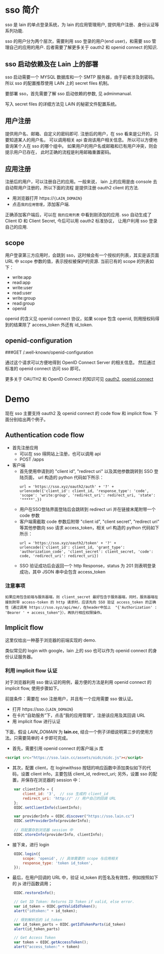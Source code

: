 # sso 简介

sso 是 lain 的单点登录系统，为 lain 的应用管理用户, 提供用户注册、身份认证等系列功能.

sso 的用户分为两个层次，需要利用 sso 登录的用户(end user)，和需要 sso 管理自己的应用的用户.
后者需要了解更多关于 oauth2 和 openid connect 的知识.

## sso 启动依赖及在 Lain 上的部署
sso 启动需要一个 MYSQL 数据库和一个 SMTP 服务器，由于前者涉及到密码。所以 sso 的配置推荐使用 LAIN 上的 secret files 机制。

要部署 sso，首先需要了解 sso 启动依赖的参数, 见 adminmanual.

写入 secret files 的详细方法见 LAIN 的秘密文件配置系统。

## 用户注册
提供用户名、邮箱、自定义的密码即可.
注册后的用户，在 sso 看来是公开的，只要知道某人的用户名，
可以调用相关 api 查询该用户相关信息。
所以可以方便地查询某个人在 sso 的哪个组中。
如果用户的用户名或邮箱和已有用户冲突，则会提示用户已存在，
此时正确的流程是利用邮箱重置密码。

## 应用注册
注册后的用户，可以注册自己的应用。一般来说，
lain 上的应用是由 console 去自动帮用户注册的，所以下面的流程
是提供注册 oauth2 client 的方法.

- 用浏览器打开 https://`{LAIN_DOMAIN}`
- 点击`我的应用管理`，添加客户端.

正确添加客户端后，可以在 `我的应用列表` 中看到刚添加的应用.
sso 自动生成了 Client ID 和 Client Secret, 今后可以用 oauth2 标准协议，
让用户利用 sso 登录自己的应用.

## scope 
用户登录第三方应用时，会跳到 sso，这时候会有一个授权的列表，其实是该页面 URL 
中 scope 参数的值，表示授权被保护的资源. 当前已有的 scope 的列表如下：

- write:app
- read:app
- write:user
- read:user
- write:group
- read:group
- openid

openid 的含义见 openid connect 协议，如果 scope 包含 openid, 则用授权码得到的结果除了 access_token 外还有 id_token.

##  openid-configuration

###GET /.well-known/openid-configuration

通过这个请求可以方便地得到 OpenID Connect Server 的相关信息。
然后通过标准的 openid connect 访问 sso 即可。


更多关于 OAUTH2 和 OpenID Connect 的知识可见 [oauth2](https://tools.ietf.org/html/rfc6749), [openid connect](http://openid.net/connect/)

# Demo
现在 sso 主要支持 oauth2 及 openid connect 的 code flow 和 implicit flow.
下面分别给出两个例子。

## Authentication code flow

- 首先注册应用
	- 可以在 sso 得网站上注册，也可以调用 api
	- POST /apps
- 客户端
	- 首先使用申请到的 "client id", "redirect uri" 以及其他参数跳转到 SSO 登陆页面， url 构造的 python 代码如下所示：
        ```
        url = 'https://sso.xyz/oauth2/auth' + '?' + urlencode({'client_id': client_id, 'response_type': 'code', 'scope': 'write:group', 'redirect_uri': redirect_uri, 'state': '*****',})
        ```
    - 用户在SSO登陆界面登陆后会跳转到 redirect uri 并在链接末尾附带一个 code 参数
    - 客户端需截取 code 参数后附带 "client id", "client secret", "redirect uri" 等其他参数向 sso 请求 access_token，相关 url 构造的 python 代码如下所示：
        ```
        url = 'https://sso.xyz/oauth2/token' + '?' + urlencode({'client_id': client_id, 'grant_type': 'authorization_code', 'client_secret': client_secret, 'code': code, 'redirect_uri': redirect_uri})
        ```
    - SSO 验证成功后会返回一个 http Response，status 为 201 则表明登录成功，其中 JSON 串中会包含 access_token


### 注意事项

```
如果应用包含前端与服务器端，则 client_secret 最好包含于服务器端，同时，服务器端在接到附带 access-token 的 http 请求时，应该先向 SSO 验证 access_token 的正确性（通过调用 https://sso.syz/api/me/，在header中加上  "{'Authorization' : 'Bearer ' + access_token"}），再执行相应权限操作。
```

## Implicit flow
这里仅给出一种基于浏览器的前端实现的 demo.

类似常见的 login with google，lain 上的 sso 也可以作为 openid
connect 的身份认证服务器。

### 利用 implicit flow 认证

对于浏览器利用 sso 做认证的用例，最方便的方法是利用 openid connect 的 implicit flow, 使用步骤如下。

前提条件：需要在 sso 注册用户，并且有一个应用需要 sso 做认证。

* 打开 https://sso.`{LAIN_DOMAIN`}
* 在卡片“自助服务”下，点击“我的应用管理”，注册该应用及其回调 URL
* 用 implicit flow 进行认证

下面，假设 *LAIN_DOMAIN* 为 **lain.cc**, 结合一个例子详细说明第三步的使用方法。只需要简单的 4 步即可完成。

* 首先，需要引用 openid connect 的客户端 js 库
 
```html
<script src="https://sso.lain.cc/assets/oidc/oidc.js"></script>
```  

* 其次，配置 client，在 loginwithsso 按钮的响应函数中添加类似如下的代码，设置 client info，主要包括 client\_id, redirect\_uri; 另外，设置 sso 的配置，并保存在浏览器的 session 中： 

```js
    var clientInfo = {
        client_id: '3',  // sso 生成的 client_id  
        redirect_uri: 'http://' // 用户自己的回调 URL
    };
    OIDC.setClientInfo(clientInfo);

    var providerInfo = OIDC.discover("https://sso.lain.cc")
    OIDC.setProviderInfo(providerInfo);
    
    // 将配置存到浏览器 session 中 
    OIDC.storeInfo(providerInfo, clientInfo);
```

* 接下来，进行 login

```js
    OIDC.login({
        scope: 'openid', // 具体需要的 scope 与应用相关
        response_type: 'token id_token',
    });
```


* 最后，在用户回调的 URL 中，验证 id\_token 的签名及有效性，例如按照如下的 js 进行函数调用；

```js
    OIDC.restoreInfo();

    // Get ID Token: Returns ID Token if valid, else error. 
    var id_token = OIDC.getValidIdToken();
    alert("idtoken:" + id_token);

	// 得到解析后的 id_token
    var id_token_parts = OIDC.getIdTokenParts(id_token)
    alert(id_token_parts)

    // Get Access Token
    var token = OIDC.getAccessToken();
    alert("access_token:" + token)
```
